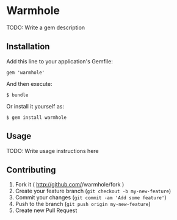 # Warmhole

TODO: Write a gem description

## Installation

Add this line to your application's Gemfile:

    gem 'warmhole'

And then execute:

    $ bundle

Or install it yourself as:

    $ gem install warmhole

## Usage

TODO: Write usage instructions here

## Contributing

1. Fork it ( http://github.com/<my-github-username>/warmhole/fork )
2. Create your feature branch (`git checkout -b my-new-feature`)
3. Commit your changes (`git commit -am 'Add some feature'`)
4. Push to the branch (`git push origin my-new-feature`)
5. Create new Pull Request

